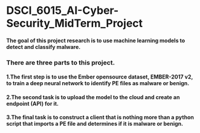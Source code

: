 # DSCI_6015_AI-Cyber-Security_MidTerm_Project

#### The goal of this project research is to use machine learning models to detect and classify malware. 

### There are three parts to this project. 

#### 1.The first step is to use the Ember opensource dataset, EMBER-2017 v2, to train a deep neural network to identify PE files as malware or benign.
#### 2.The second task is to upload the model to the cloud and create an endpoint (API) for it.
#### 3.The final task is to construct a client that is nothing more than a python script that imports a PE file and determines if it is malware or benign.
